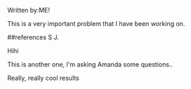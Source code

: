 Written by:ME!


This is a very important problem that I have been working on.

##references
S J.

Hihi

This is another one, I'm asking Amanda some questions..


Really, really cool results
